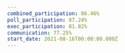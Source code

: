 ```yaml
---
combined_participation: 86.46%
poll_participation: 87.24%
exec_participation: 81.82%
communication: 77.25%
start_date: 2021-08-16T00:00:00.000Z
---
```

